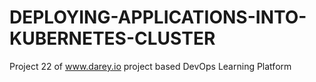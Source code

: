 # DEPLOYING-APPLICATIONS-INTO-KUBERNETES-CLUSTER
Project 22 of www.darey.io project based DevOps Learning Platform
